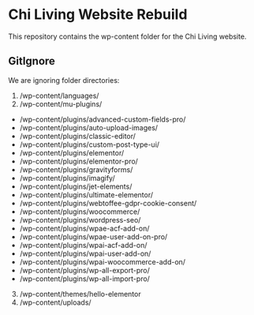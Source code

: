 # Chi Living Website Rebuild

This repository contains the wp-content folder for the Chi Living website.

## GitIgnore

We are ignoring folder directories:

1. /wp-content/languages/
2. /wp-content/mu-plugins/
- /wp-content/plugins/advanced-custom-fields-pro/
- /wp-content/plugins/auto-upload-images/
- /wp-content/plugins/classic-editor/
- /wp-content/plugins/custom-post-type-ui/
- /wp-content/plugins/elementor/
- /wp-content/plugins/elementor-pro/
- /wp-content/plugins/gravityforms/
- /wp-content/plugins/imagify/
- /wp-content/plugins/jet-elements/
- /wp-content/plugins/ultimate-elementor/
- /wp-content/plugins/webtoffee-gdpr-cookie-consent/
- /wp-content/plugins/woocommerce/
- /wp-content/plugins/wordpress-seo/
- /wp-content/plugins/wpae-acf-add-on/
- /wp-content/plugins/wpae-user-add-on-pro/
- /wp-content/plugins/wpai-acf-add-on/
- /wp-content/plugins/wpai-user-add-on/
- /wp-content/plugins/wpai-woocommerce-add-on/
- /wp-content/plugins/wp-all-export-pro/
- /wp-content/plugins/wp-all-import-pro/
3. /wp-content/themes/hello-elementor
4. /wp-content/uploads/
